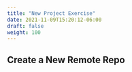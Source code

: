 ```yaml
---
title: "New Project Exercise"
date: 2021-11-09T15:20:12-06:00
draft: false
weight: 100
---
```


## Create a New Remote Repo